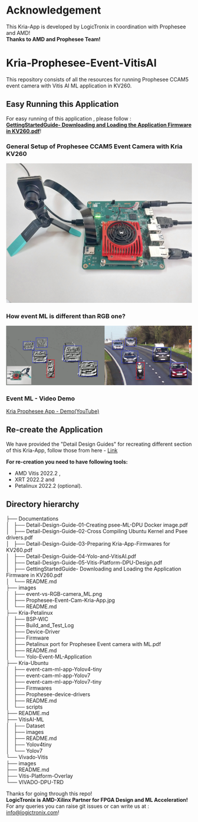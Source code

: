 # Acknowledgement
This Kria-App is developed by LogicTronix in coordination with Prophesee and AMD!\
**Thanks to AMD and Prophesee Team!**

# Kria-Prophesee-Event-VitisAI
This repository consists of all the resources for running Prophesee CCAM5 event camera with Vitis AI ML application in KV260.


## Easy Running this Application
For easy running of this application , please follow :\
 **[GettingStartedGuide- Downloading and Loading the Application Firmware in KV260.pdf](https://github.com/LogicTronixInc/Kria-Prophesee-Event-VitisAI/blob/main/Documentations/GettingStartedGuide-%20Downloading%20and%20Loading%20the%20Application%20Firmware%20in%20KV260.pdf)**!

### General Setup of Prophesee CCAM5 Event Camera with Kria KV260
![KV260-Prophesee-CCAM5](https://github.com/LogicTronixInc/Kria-Prophesee-Event-VitisAI/blob/main/images/Prophesee-Event-Cam-Kria-App.jpg "KV260-Prophesee-CCAM5")

### How event ML is different than RGB one?
![Event-vs-RGB-ML](https://github.com/LogicTronixInc/Kria-Prophesee-Event-VitisAI/blob/main/images/event-vs-RGB-camera_ML.png "Event-vs-RGB-ML")

### Event ML - Video Demo
[Kria Prophesee App - Demo(YouTube)](https://youtu.be/qAaae-wooaA?si=Z--ox98mg_W4XOif)

## Re-create the Application
We have provided the "Detail Design Guides" for recreating different section of this Kria-App, follow those from here - [Link](https://github.com/LogicTronixInc/Kria-Prophesee-Event-VitisAI/tree/main/Documentations#re-create-this-kria-application) 

**For re-creation you need to have following tools:**
- AMD Vitis 2022.2 ,
- XRT 2022.2 and 
- Petalinux 2022.2 (optional).



## Directory hierarchy

├── Documentations \
│   ├── Detail-Design-Guide-01-Creating psee-ML-DPU Docker image.pdf \
│   ├── Detail-Design-Guide-02-Cross Compiling Ubuntu Kernel and Psee drivers.pdf \
│   ├── Detail-Design-Guide-03-Preparing Kria-App-Firmwares for KV260.pdf \
│   ├── Detail-Design-Guide-04-Yolo-and-VitisAI.pdf \
│   ├── Detail-Design-Guide-05-Vitis-Platform-DPU-Design.pdf \
│   ├── GettingStartedGuide- Downloading and Loading the Application Firmware in KV260.pdf\
│   └── README.md\
├── images\
│   ├── event-vs-RGB-camera_ML.png\
│   ├── Prophesee-Event-Cam-Kria-App.jpg\
│   └── README.md\
├── Kria-Petalinux\
│   ├── BSP-WIC\
│   ├── Build_and_Test_Log\
│   ├── Device-Driver\
│   ├── Firmware\
│   ├── Petalinux port for Prophesee Event camera with ML.pdf\
│   ├── README.md\
│   └── Yolo-Event-ML-Application\
├── Kria-Ubuntu\
│   ├── event-cam-ml-app-Yolov4-tiny\
│   ├── event-cam-ml-app-Yolov7\
│   ├── event-cam-ml-app-Yolov7-tiny\
│   ├── Firmwares\
│   ├── Prophesee-device-drivers\
│   ├── README.md\
│   └── scripts\
├── README.md\
├── VitisAI-ML\
│   ├── Dataset\
│   ├── images\
│   ├── README.md\
│   ├── Yolov4tiny\
│   └── Yolov7\
└── Vivado-Vitis\
    ├── images\
    ├── README.md\
    ├── Vitis-Platform-Overlay\
    └── VIVADO-DPU-TRD

Thanks for going through this repo! \
 **LogicTronix is AMD-Xilinx Partner for FPGA Design and ML Acceleration!** \
 For any queries you can raise git issues or can write us at : info@logictronix.com!
